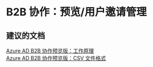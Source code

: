 <properties
    pageTitle="b2b collaboration: preview/user invitation administration and management"
    description="B2B 协作：预览/用户邀请管理"
    service="microsoft.activedirectory"
    resource="activedirectory"
    authors="aashu"
    displayOrder=""
    selfHelpType="generic"
    supportTopicIds="32416699"
    resourceTags=""
    productPesIds="14785"
    cloudEnvironments="public"
/>


# B2B 协作：预览/用户邀请管理


## **建议的文档**
[Azure AD B2B 协作预览版：工作原理](https://azure.microsoft.com/documentation/articles/active-directory-b2b-how-it-works/)<br>
[Azure AD B2B 协作预览版：CSV 文件格式](https://azure.microsoft.com/documentation/articles/active-directory-b2b-references-csv-file-format/)



<!--HONumber=Jul16_HO4-->


